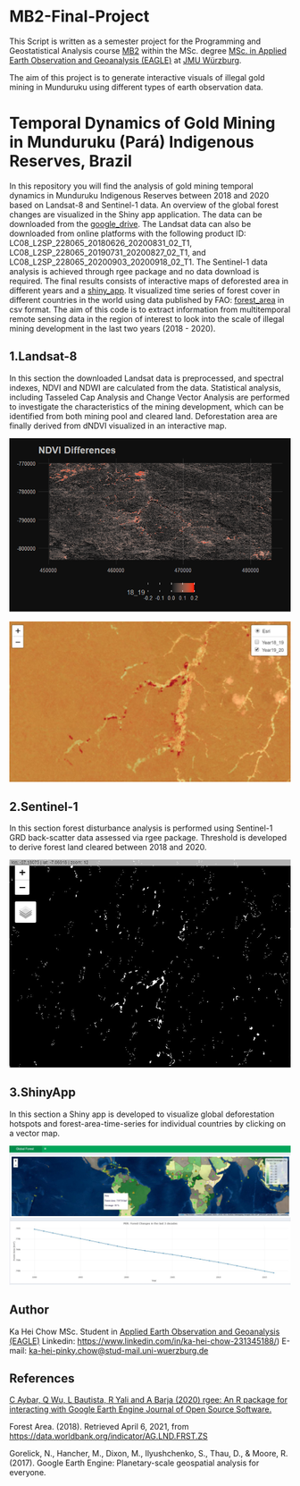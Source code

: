 # MB2-Final-Project
This Script is written as a semester project for the Programming and Geostatistical Analysis course [MB2](http://eagle-science.org/project/programming-and-geostatistical-analysis/) within the MSc. degree [MSc. in Applied Earth Observation and Geoanalysis (EAGLE)](http://eagle-science.org/) at [JMU Würzburg](https://www.uni-wuerzburg.de/en/home/).

The aim of this project is to generate interactive visuals of illegal gold mining in Munduruku using different types of earth observation data.

# **Temporal Dynamics of Gold Mining in Munduruku (Pará) Indigenous Reserves, Brazil**
In this repository you will find the analysis of gold mining temporal dynamics in Munduruku Indigenous Reserves between 2018 and 2020 based on Landsat-8 and Sentinel-1 data. An overview of the global forest changes are visualized in the Shiny app application. The data can be downloaded from the [google_drive](https://drive.google.com/drive/folders/18hPjrm3ap7YDglCAnNgnpVhuAhzhrtN9?usp=sharing). The Landsat data can also be downloaded from online platforms with the following product ID: LC08_L2SP_228065_20180626_20200831_02_T1, LC08_L2SP_228065_20190731_20200827_02_T1, and LC08_L2SP_228065_20200903_20200918_02_T1. The Sentinel-1 data analysis is achieved through rgee package and no data download is required. The final results consists of interactive maps of deforested area in different years and a [shiny_app](https://eagle-rproject-globalforestchanges.shinyapps.io/globalForestChanges/). It visualized time series of forest cover in different countries in the world using data published by FAO: [forest_area](https://data.worldbank.org/indicator/AG.LND.FRST.K2) in csv format. The aim of this code is to extract information from multitemporal remote sensing data in the region of interest to look into the scale of illegal mining development in the last two years (2018 - 2020).

## **1.Landsat-8**

In this section the downloaded Landsat data is preprocessed, and spectral indexes, NDVI and NDWI are calculated from the data. Statistical analysis, including Tasseled Cap Analysis and Change Vector Analysis are performed to investigate the characteristics of the mining development, which can be identified from both mining pool and cleared land. Deforestation area are finally derived from dNDVI visualized in an interactive map.

![dndvi](https://github.com/pinkychow1010/MB1_R_project/blob/master/example_output/dndvi.png)

![leaflet](https://github.com/pinkychow1010/MB1_R_project/blob/master/example_output/deforestation.JPG)

## **2.Sentinel-1**

In this section forest disturbance analysis is performed using Sentinel-1 GRD back-scatter data assessed via rgee package. Threshold is developed to derive forest land cleared between 2018 and 2020.

![S1](https://github.com/pinkychow1010/MB1_R_project/blob/master/example_output/s1_deforestation.JPG)

## **3.ShinyApp**

In this section a Shiny app is developed to visualize global deforestation hotspots and forest-area-time-series for individual countries by clicking on a vector map.

![app](https://github.com/pinkychow1010/MB1_R_project/blob/master/example_output/app.png)


## Author
Ka Hei Chow MSc. Student in [Applied Earth Observation and Geoanalysis (EAGLE)](http://eagle-science.org/)
Linkedin: https://www.linkedin.com/in/ka-hei-chow-231345188/) E-mail: ka-hei-pinky.chow@stud-mail.uni-wuerzburg.de

## References
[C Aybar, Q Wu, L Bautista, R Yali and A Barja (2020) rgee: An R package for interacting with Google Earth Engine Journal of Open Source Software.](https://github.com/r-spatial/rgee/)

Forest Area. (2018). Retrieved April 6, 2021, from https://data.worldbank.org/indicator/AG.LND.FRST.ZS

Gorelick, N., Hancher, M., Dixon, M., Ilyushchenko, S., Thau, D., & Moore, R. (2017). Google Earth Engine: Planetary-scale geospatial analysis for everyone.
